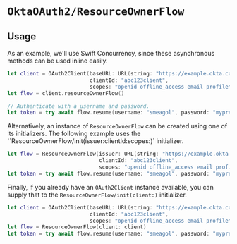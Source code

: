 # ``OktaOAuth2/ResourceOwnerFlow``

## Usage

As an example, we'll use Swift Concurrency, since these asynchronous methods can be used inline easily.

```swift
let client = OAuth2Client(baseURL: URL(string: "https://example.okta.com")!,
                          clientId: "abc123client",
                          scopes: "openid offline_access email profile")
let flow = client.resourceOwnerFlow()

// Authenticate with a username and password.
let token = try await flow.resume(username: "smeagol", password: "myprecious")
```

Alternatively, an instance of ``ResourceOwnerFlow`` can be created using one of its initializers. The following example uses the ``ResourceOwnerFlow/init(issuer:clientId:scopes:)` initializer.

```swift
let flow = ResourceOwnerFlow(issuer: URL(string: "https://example.okta.com")!,
                             clientId: "abc123client",
                             scopes: "openid offline_access email profile")
let token = try await flow.resume(username: "smeagol", password: "myprecious")
```

Finally, if you already have an `OAuth2Client` instance available, you can supply that to the ``ResourceOwnerFlow/init(client:)`` initializer.

```swift
let client = OAuth2Client(baseURL: URL(string: "https://example.okta.com")!,
                          clientId: "abc123client",
                          scopes: "openid offline_access email profile")
let flow = ResourceOwnerFlow(client: client)
let token = try await flow.resume(username: "smeagol", password: "myprecious")
```
